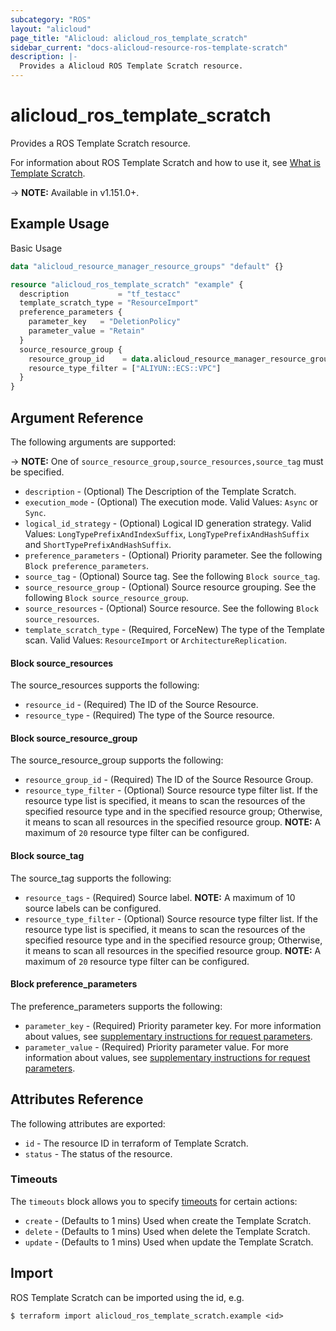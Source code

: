 ```yaml
---
subcategory: "ROS"
layout: "alicloud"
page_title: "Alicloud: alicloud_ros_template_scratch"
sidebar_current: "docs-alicloud-resource-ros-template-scratch"
description: |-
  Provides a Alicloud ROS Template Scratch resource.
---
```


# alicloud\_ros\_template\_scratch

Provides a ROS Template Scratch resource.

For information about ROS Template Scratch and how to use it, see [What is Template Scratch](https://www.alibabacloud.com/help/zh/doc-detail/352074.html).

-> **NOTE:** Available in v1.151.0+.

## Example Usage

Basic Usage

```terraform
data "alicloud_resource_manager_resource_groups" "default" {}

resource "alicloud_ros_template_scratch" "example" {
  description           = "tf_testacc"
  template_scratch_type = "ResourceImport"
  preference_parameters {
    parameter_key   = "DeletionPolicy"
    parameter_value = "Retain"
  }
  source_resource_group {
    resource_group_id    = data.alicloud_resource_manager_resource_groups.default.ids.0
    resource_type_filter = ["ALIYUN::ECS::VPC"]
  }
}

```

## Argument Reference

The following arguments are supported:

-> **NOTE:** One of `source_resource_group,source_resources,source_tag` must be specified.

* `description` - (Optional) The Description of the Template Scratch.
* `execution_mode` - (Optional) The execution mode. Valid Values: `Async` or `Sync`.
* `logical_id_strategy` - (Optional) Logical ID generation strategy. Valid Values: `LongTypePrefixAndIndexSuffix`, `LongTypePrefixAndHashSuffix` and `ShortTypePrefixAndHashSuffix`.
* `preference_parameters` - (Optional) Priority parameter. See the following `Block preference_parameters`.
* `source_tag` - (Optional) Source tag. See the following `Block source_tag`.
* `source_resource_group` - (Optional) Source resource grouping. See the following `Block source_resource_group`.
* `source_resources` - (Optional) Source resource. See the following `Block source_resources`.
* `template_scratch_type` - (Required, ForceNew) The type of the Template scan. Valid Values: `ResourceImport` or `ArchitectureReplication`.

#### Block source_resources

The source_resources supports the following: 

* `resource_id` - (Required) The ID of the Source Resource.
* `resource_type` - (Required) The type of the Source resource.

#### Block source_resource_group

The source_resource_group supports the following: 

* `resource_group_id` - (Required) The ID of the Source Resource Group.
* `resource_type_filter` - (Optional) Source resource type filter list. If the resource type list is specified, it means to scan the resources of the specified resource type and in the specified resource group; Otherwise, it means to scan all resources in the specified resource group. **NOTE:** A maximum of `20` resource type filter can be configured.

#### Block source_tag

The source_tag supports the following: 

* `resource_tags` - (Required) Source label. **NOTE:** A maximum of 10 source labels can be configured.
* `resource_type_filter` - (Optional) Source resource type filter list. If the resource type list is specified, it means to scan the resources of the specified resource type and in the specified resource group; Otherwise, it means to scan all resources in the specified resource group. **NOTE:** A maximum of `20` resource type filter can be configured.

#### Block preference_parameters

The preference_parameters supports the following: 

* `parameter_key` - (Required) Priority parameter key. For more information about values, see [supplementary instructions for request parameters](https://www.alibabacloud.com/help/zh/doc-detail/358846.html#h2-url-4).
* `parameter_value` - (Required) Priority parameter value. For more information about values, see [supplementary instructions for request parameters](https://www.alibabacloud.com/help/zh/doc-detail/358846.html#h2-url-4).

## Attributes Reference

The following attributes are exported:

* `id` - The resource ID in terraform of Template Scratch.
* `status` - The status of the resource.

### Timeouts

The `timeouts` block allows you to specify [timeouts](https://www.terraform.io/docs/configuration-0-11/resources.html#timeouts) for certain actions:

* `create` - (Defaults to 1 mins) Used when create the Template Scratch.
* `delete` - (Defaults to 1 mins) Used when delete the Template Scratch.
* `update` - (Defaults to 1 mins) Used when update the Template Scratch.

## Import

ROS Template Scratch can be imported using the id, e.g.

```shell
$ terraform import alicloud_ros_template_scratch.example <id>
```